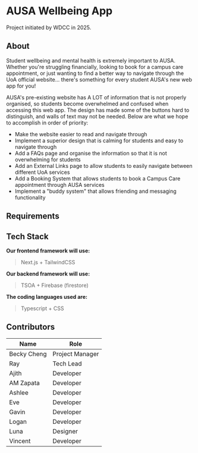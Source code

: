# AUSA Wellbeing App

Project initiated by WDCC in 2025.

## About

Student wellbeing and mental health is extremely important to AUSA. Whether you're struggling financially, looking to book for a campus care appointment, or just wanting to find a better way to navigate through the UoA official website... there's something for every student AUSA's new web app for you!

AUSA's pre-existing website has A LOT of information that is not properly organised, so students become overwhelmed and confused when accessing this web app. The design has made some of the buttons hard to distinguish, and walls of text may not be needed. Below are what we hope to accomplish in order of priority:

- Make the website easier to read and navigate through
- Implement a superior design that is calming for students and easy to navigate through
- Add a FAQs page and organise the information so that it is not overwhelming for students
- Add an External Links page to allow students to easily navigate between different UoA services
- Add a Booking System that allows students to book a Campus Care appointment through AUSA services
- Implement a "buddy system" that allows friending and messaging functionality

## Requirements


## Tech Stack
  **Our frontend framework will use:**
  > Next.js + TailwindCSS

  **Our backend framework will use:**
  > TSOA + Firebase (firestore)
  
  **The coding languages used are:**
  > Typescript + CSS

## Contributors

| Name                     | Role            |
| ------------------------ | --------------- |
| Becky Cheng              | Project Manager |
| Ray                      | Tech Lead       |
| Ajith                    | Developer       |
| AM Zapata                | Developer       |
| Ashlee                   | Developer       |
| Eve                      | Developer       |
| Gavin                    | Developer       |
| Logan                    | Developer       |
| Luna                     | Designer        |
| Vincent                  | Developer       |
